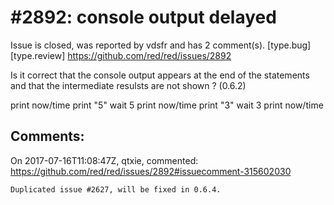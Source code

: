 
#2892: console output delayed
================================================================================
Issue is closed, was reported by vdsfr and has 2 comment(s).
[type.bug] [type.review]
<https://github.com/red/red/issues/2892>

Is it correct that the console output appears at the end of the statements  and that the intermediate resulsts  are not shown ? (0.6.2)

 print now/time print "5" wait 5 print now/time print "3" wait 3 print now/time


Comments:
--------------------------------------------------------------------------------

On 2017-07-16T11:08:47Z, qtxie, commented:
<https://github.com/red/red/issues/2892#issuecomment-315602030>

    Duplicated issue #2627, will be fixed in 0.6.4.

